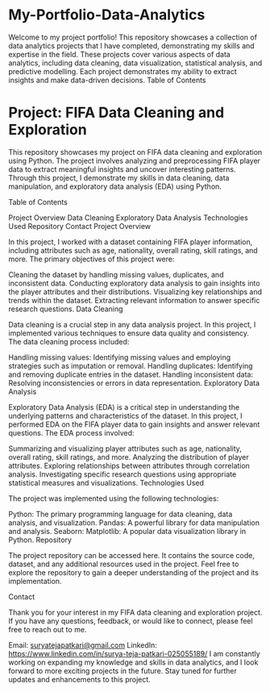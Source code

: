 # My-Portfolio-Data-Analytics
Welcome to my project portfolio! This repository showcases a collection of data analytics projects that I have completed, demonstrating my skills and expertise in the field. These projects cover various aspects of data analytics, including data cleaning, data visualization, statistical analysis, and predictive modelling. Each project demonstrates my ability to extract insights and make data-driven decisions.
Table of Contents

# Project: FIFA Data Cleaning and Exploration
This repository showcases my project on FIFA data cleaning and exploration using Python. The project involves analyzing and preprocessing FIFA player data to extract meaningful insights and uncover interesting patterns. Through this project, I demonstrate my skills in data cleaning, data manipulation, and exploratory data analysis (EDA) using Python.

Table of Contents

Project Overview
Data Cleaning
Exploratory Data Analysis
Technologies Used
Repository
Contact
Project Overview

In this project, I worked with a dataset containing FIFA player information, including attributes such as age, nationality, overall rating, skill ratings, and more. The primary objectives of this project were:

Cleaning the dataset by handling missing values, duplicates, and inconsistent data.
Conducting exploratory data analysis to gain insights into the player attributes and their distributions.
Visualizing key relationships and trends within the dataset.
Extracting relevant information to answer specific research questions.
Data Cleaning

Data cleaning is a crucial step in any data analysis project. In this project, I implemented various techniques to ensure data quality and consistency. The data cleaning process included:

Handling missing values: Identifying missing values and employing strategies such as imputation or removal.
Handling duplicates: Identifying and removing duplicate entries in the dataset.
Handling inconsistent data: Resolving inconsistencies or errors in data representation.
Exploratory Data Analysis

Exploratory Data Analysis (EDA) is a critical step in understanding the underlying patterns and characteristics of the dataset. In this project, I performed EDA on the FIFA player data to gain insights and answer relevant questions. The EDA process involved:

Summarizing and visualizing player attributes such as age, nationality, overall rating, skill ratings, and more.
Analyzing the distribution of player attributes.
Exploring relationships between attributes through correlation analysis.
Investigating specific research questions using appropriate statistical measures and visualizations.
Technologies Used

The project was implemented using the following technologies:

Python: The primary programming language for data cleaning, data analysis, and visualization.
Pandas: A powerful library for data manipulation and analysis.
Seaborn:
Matplotlib: A popular data visualization library in Python.
Repository

The project repository can be accessed here. It contains the source code, dataset, and any additional resources used in the project. Feel free to explore the repository to gain a deeper understanding of the project and its implementation.

Contact

Thank you for your interest in my FIFA data cleaning and exploration project. If you have any questions, feedback, or would like to connect, please feel free to reach out to me.

Email: suryatejapatkari@gmail.com
LinkedIn: https://www.linkedin.com/in/surya-teja-patkari-025055189/ 
I am constantly working on expanding my knowledge and skills in data analytics, and I look forward to more exciting projects in the future. Stay tuned for further updates and enhancements to this project.






